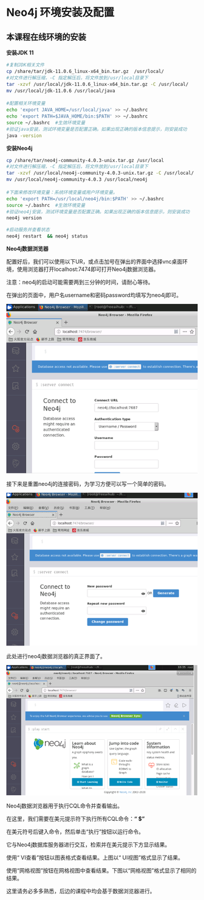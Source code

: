 # Neo4j 环境安装及配置

## 本课程在线环境的安装

**安装JDK 11**

```bash
#复制JDK相关文件
cp /share/tar/jdk-11.0.6_linux-x64_bin.tar.gz  /usr/local/
#对文件进行解压缩，-C 指定解压后，将文件放到/usr/local目录下
tar -xzvf /usr/local/jdk-11.0.6_linux-x64_bin.tar.gz -C /usr/local/
mv /usr/local/jdk-11.0.6 /usr/local/java

#配置相关环境变量
echo 'export JAVA_HOME=/usr/local/java' >> ~/.bashrc
echo 'export PATH=$JAVA_HOME/bin:$PATH' >> ~/.bashrc
source ~/.bashrc  #生效环境变量
#验证java安装，测试环境变量是否配置正确。如果出现正确的版本信息提示，则安装成功
java -version
```

**安装Neo4j**

```bash
cp /share/tar/neo4j-community-4.0.3-unix.tar.gz /usr/local
#对文件进行解压缩，-C 指定解压后，将文件放到/usr/local目录下
tar -xzvf /usr/local/neo4j-community-4.0.3-unix.tar.gz -C /usr/local/
mv /usr/local/neo4j-community-4.0.3 /usr/local/neo4j

#下面来修改环境变量：系统环境变量或用户环境变量。
echo 'export PATH=/usr/local/neo4j/bin:$PATH' >> ~/.bashrc
source ~/.bashrc  #生效环境变量
#验证neo4j安装，测试环境变量是否配置正确。如果出现正确的版本信息提示，则安装成功
neo4j version
```

```bash
#启动服务并查看状态
neo4j restart  && neo4j status
```

**Neo4j数据浏览器**

配置好后，我们可以使用以下UR，或点击加号在弹出的界面中选择vnc桌面环境，使用浏览器打开localhost:7474即可打开Neo4j数据浏览器。

注意：neo4j的启动可能需要两到三分钟的时间，请耐心等待。

在弹出的页面中，用户名username和密码password均填写为neo4j即可。

![image-20200520193144475](./images/install-step1.png)

接下来是重置neo4j的连接密码，为学习方便可以写一个简单的密码。

![image-20200520193319577](./images/install-step2.png)

此处进行neo4j数据浏览器的真正界面了。

![image-20200520193515350](./images/install-step3.png)

Neo4j数据浏览器用于执行CQL命令并查看输出。

在这里，我们需要在美元提示符下执行所有CQL命令：**“ $”**

在美元符号后键入命令，然后单击“执行”按钮以运行命令。

它与Neo4j数据库服务器进行交互，检索并在美元提示下方显示结果。

使用“ VI查看”按钮以图表格式查看结果。上图以“ UI视图”格式显示了结果。

使用“网格视图”按钮在网格视图中查看结果。下图以“网格视图”格式显示了相同的结果。



这里请务必多多熟悉，后边的课程中均会基于数据浏览器进行。